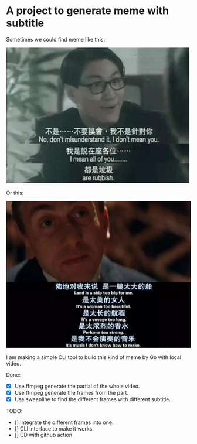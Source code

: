 # A project to generate meme with subtitle

Sometimes we could find meme like this:

![Meme](meme_image.png)

Or this:

![file_screenshot](film_image.png)

I am making a simple CLI tool to build this kind of meme by Go with local video.

Done:
- [x] Use ffmpeg generate the partial of the whole video.
- [x] Use ffmpeg generate the frames from the part. 
- [x] Use sweepline to find the different frames with different subtitle.

TODO:
- [] Integrate the different frames into one.
- [] CLI interface to make it works.
- [] CD with github action
